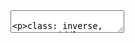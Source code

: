 <!DOCTYPE html>
<html lang="" xml:lang="">
  <head>
    <title>Using GitHub for Collaboration</title>
    <meta charset="utf-8" />
    <meta name="author" content="Hao Ye" />
    <meta name="date" content="2021-01-28" />
    <link rel="stylesheet" href="xaringan-themer.css" type="text/css" />
  </head>
  <body>
    <textarea id="source">




class: inverse, center, middle

# Using GitHub for Collaboration
### Hao Ye
### Health Science Center Libraries, University of Florida
### (updated: 2021-01-28)

---
# Motivations

* One of the advantages for using version control is managing collaborative work.
* Git is a flexible tool that accommodates many different styles of collaboration... not all of these styles are suitable for small research teams.
* "GitHub flow" is a workflow that is lightweight and scales well for individuals and small teams.

---
# Learning Outcomes

* describe how merge conflicts originate and how to resolve them
* apply the "GitHub flow" workflow for collaborating
* create and navigate branches on GitHub and using GitHub Desktop
* create and merge pull requests
* understand "forks" and open-source-community development on GitHub

---
# Prerequisites

This lesson assumes you:
* have some familiarity making *repos* and *commits*
* know how to synchronize repos from your computer to GitHub

---
class: inverse, center, middle

# Merge Conflicts

---
# Inviting Collaborators

* I have a github repo, and would like to give my collaborator access to work on the project.
* From the github repo page:
  - `Settings` -&gt; `Manage access`
  - `Invite a collaborator`

---
&lt;img src="github-manage-access.png" title="A screenshot of the website https://github.com/ha0ye/portalDS/settings/access, showing that the repo is visible to the public, and that only the owner can contribute to the repository. There is a green button with the text 'Invite a collaborator'." alt="A screenshot of the website https://github.com/ha0ye/portalDS/settings/access, showing that the repo is visible to the public, and that only the owner can contribute to the repository. There is a green button with the text 'Invite a collaborator'."  /&gt;

---
# A Simple Workflow

Two people, A and B, are working together on one repo in GitHub:
* A makes commits, A pushes the new commits to GitHub.
* B pulls the latest commits from A, works on new commits, and pushes their new commits back to GitHub.
* A pulls the latest commits from B, works on new commits, etc.

---
# What happens if you forget to pull?

You get a warning when you try to push to GitHub.

&lt;img src="newer-commits-warning.png" title="A screenshot of the warning from using GitHub Desktop when trying to push new commits to GitHub, and there are commits on GitHub that have not yet been fetched and merged locally. The warning reads 'Newer Commits on Remote; Desktop is unable to push commits to this branch because there are commits on the remote that are not present on your local branch. Fetch these new commits before pushing in order to reconcile them with your local commits.'" alt="A screenshot of the warning from using GitHub Desktop when trying to push new commits to GitHub, and there are commits on GitHub that have not yet been fetched and merged locally. The warning reads 'Newer Commits on Remote; Desktop is unable to push commits to this branch because there are commits on the remote that are not present on your local branch. Fetch these new commits before pushing in order to reconcile them with your local commits.'"  /&gt;

---
# Merging

* a `git merge` combine the changes from diverging commits:
  - suppose A and B start with commit: `{orig}`
  - A makes a commit, `{a}`, with changes
  - B makes a commit, `{b}`, with changes
  - `git merge` combines `{a}` and `{b}` into a new commit `{c}`, that contains both sets of changes.
  
---
# Merging (automatically)

* if the changes are in different files

  OR different parts of the same files
  - git is generally able to combine the changes without further intervention

* if git is unable to merge automatically, then it is a `merge conflict`

---
# Resolving merge conflicts

* when git cannot combine the changes automatically, you must manually create the merged file:
&lt;img src="merge-conflict.png" title="A screenshot of BBedit showing the merge conflict. Line 6 is '&amp;lt;&amp;lt;&amp;lt;&amp;lt;&amp;lt;&amp;lt;&amp;lt; HEAD'`' indicating the start of one version of the file. Line 8 is '=======' indicating the end of one version and the beginning of the next. Line 10 shows '&amp;gt;&amp;gt;&amp;gt;&amp;gt;&amp;gt;&amp;gt;&amp;gt;' followed by a hash, indicating the end of the second version." alt="A screenshot of BBedit showing the merge conflict. Line 6 is '&amp;lt;&amp;lt;&amp;lt;&amp;lt;&amp;lt;&amp;lt;&amp;lt; HEAD'`' indicating the start of one version of the file. Line 8 is '=======' indicating the end of one version and the beginning of the next. Line 10 shows '&amp;gt;&amp;gt;&amp;gt;&amp;gt;&amp;gt;&amp;gt;&amp;gt;' followed by a hash, indicating the end of the second version."  /&gt;

---
# Resolving merge conflicts 2

* After the conflicts are resolved, you need to create a new commit with the merged edits.
* This merged commit can then be pushed to github without issue.
* For non-text files, you may need to revert back to one or the other version (whichever is correct)

---
# Summary

* This approach works pretty well when there is one primary contributor, and collaborators rarely make changes.
  - otherwise everyone needs to be constantly pulling and merging, contacting each other through separate channels to let them know you are done pushing changes to GitHub, etc.

---
class: inverse, center, middle

# GitHub Flow

---
# Essentials of GitHub Flow

Manage work using branches - `merge` branches back to the primary branch when ready.

&lt;img src="github-flow.png" title="A screenshot of the diagram from https://guides.github.com/introduction/flow/, showing conceptually how the 'GitHub flow' workflow works." alt="A screenshot of the diagram from https://guides.github.com/introduction/flow/, showing conceptually how the 'GitHub flow' workflow works."  /&gt;

---
# Steps

1. Create a branch and switch to it.
2. Add commits with desired changes.
3. Open a pull request (PR).
4. Review the PR if necessary, and merge.
5. Delete branch if done.

---
class: inverse, center, middle

# Navigating Branches

---
# What is a Branch?

* A `branch` is a label for a set of commits.

&lt;img src="git-branch.svg" title="A diagram from https://www.atlassian.com/git/tutorials/using-branches, of a git repo represented in a diagram with commits as circular nodes, with edges between them showing the relationship between commits and their parents. There is a `Master` branch in light blue, a `Little Feature` branch in purple with one commit, and a `Big Feature` branch in green with 3 commits." alt="A diagram from https://www.atlassian.com/git/tutorials/using-branches, of a git repo represented in a diagram with commits as circular nodes, with edges between them showing the relationship between commits and their parents. There is a `Master` branch in light blue, a `Little Feature` branch in purple with one commit, and a `Big Feature` branch in green with 3 commits." width="80%" /&gt;
.small[[img: https://www.atlassian.com/git/tutorials/using-branches]]

---
# How do branches work?

* By default, you are in the primary branch.
  - each commit has changes from the previous commit
  - a linear sequence of versions of the project
* When you want to make changes and commits without disrupting the primary branch:
  - create a new branch
  - merge when ready

---
# Creating new branches (GitHub)

&lt;img src="github-new-branch.png" title="screenshot of the GitHub interface, when clicking on the pulldown menu to switch branches; this interface also enables one to create new branches." alt="screenshot of the GitHub interface, when clicking on the pulldown menu to switch branches; this interface also enables one to create new branches."  /&gt;

---
class: center, middle

# DEMO

---
# Creating new branches (GitHub Desktop)

![screenshot of the GitHub Desktop interface, when clicking on the pulldown menu to switch branches; this interface also enables one to create new branches.](github-desktop-new-branch.png)

---
class: center, middle

# DEMO

---
class: inverse, center, middle

# Merging Branches

---
# Merging (branches)

* Nearly the same as merging commits:
  - merge the last commit on another branch to the current branch.

1. switch to the branch that will keep the merged result
2. merge from the other branch

---
class: center, middle

# DEMO (GitHub Desktop)

---
# Pull Request (GitHub)

* recommended practice for merges on GitHub
* lets you document the merge
  - can request official "review"
  - other collaborators can comment, make further changes

---
class: center, middle

# DEMO (GitHub)

---
class: inverse, center, middle

# Community-oriented Development on GitHub

---
# Issues

* reported bugs, feature requests, etc.
* anyone can contribute to discussion
* can be referred to by number in commits and pull requests

---
class: center, middle

# DEMO

---
# Forks

* How do you contribute to other people's projects?
  - Fork = clone a repo on GitHub
  - Forks retain memory of original repo (and cannot have their own issues)
  - Pull Requests can merge from across forks.

* "Fork and PR" is a common phrase indicating how one should contribute to an open-source project.

---
# Thanks

* Let me know what content you'd like to see
* Contact me for additional questions or consultation requests!
* Check back in on the libguide for more modules and contact info:
  - https://guides.uflib.ufl.edu/reproducibility
    </textarea>
<style data-target="print-only">@media screen {.remark-slide-container{display:block;}.remark-slide-scaler{box-shadow:none;}}</style>
<script src="https://remarkjs.com/downloads/remark-latest.min.js"></script>
<script>var slideshow = remark.create({
"highlightStyle": "github",
"highlightLines": true,
"countIncrementalSlides": false
});
if (window.HTMLWidgets) slideshow.on('afterShowSlide', function (slide) {
  window.dispatchEvent(new Event('resize'));
});
(function(d) {
  var s = d.createElement("style"), r = d.querySelector(".remark-slide-scaler");
  if (!r) return;
  s.type = "text/css"; s.innerHTML = "@page {size: " + r.style.width + " " + r.style.height +"; }";
  d.head.appendChild(s);
})(document);

(function(d) {
  var el = d.getElementsByClassName("remark-slides-area");
  if (!el) return;
  var slide, slides = slideshow.getSlides(), els = el[0].children;
  for (var i = 1; i < slides.length; i++) {
    slide = slides[i];
    if (slide.properties.continued === "true" || slide.properties.count === "false") {
      els[i - 1].className += ' has-continuation';
    }
  }
  var s = d.createElement("style");
  s.type = "text/css"; s.innerHTML = "@media print { .has-continuation { display: none; } }";
  d.head.appendChild(s);
})(document);
// delete the temporary CSS (for displaying all slides initially) when the user
// starts to view slides
(function() {
  var deleted = false;
  slideshow.on('beforeShowSlide', function(slide) {
    if (deleted) return;
    var sheets = document.styleSheets, node;
    for (var i = 0; i < sheets.length; i++) {
      node = sheets[i].ownerNode;
      if (node.dataset["target"] !== "print-only") continue;
      node.parentNode.removeChild(node);
    }
    deleted = true;
  });
})();
(function() {
  "use strict"
  // Replace <script> tags in slides area to make them executable
  var scripts = document.querySelectorAll(
    '.remark-slides-area .remark-slide-container script'
  );
  if (!scripts.length) return;
  for (var i = 0; i < scripts.length; i++) {
    var s = document.createElement('script');
    var code = document.createTextNode(scripts[i].textContent);
    s.appendChild(code);
    var scriptAttrs = scripts[i].attributes;
    for (var j = 0; j < scriptAttrs.length; j++) {
      s.setAttribute(scriptAttrs[j].name, scriptAttrs[j].value);
    }
    scripts[i].parentElement.replaceChild(s, scripts[i]);
  }
})();
(function() {
  var links = document.getElementsByTagName('a');
  for (var i = 0; i < links.length; i++) {
    if (/^(https?:)?\/\//.test(links[i].getAttribute('href'))) {
      links[i].target = '_blank';
    }
  }
})();
// adds .remark-code-has-line-highlighted class to <pre> parent elements
// of code chunks containing highlighted lines with class .remark-code-line-highlighted
(function(d) {
  const hlines = d.querySelectorAll('.remark-code-line-highlighted');
  const preParents = [];
  const findPreParent = function(line, p = 0) {
    if (p > 1) return null; // traverse up no further than grandparent
    const el = line.parentElement;
    return el.tagName === "PRE" ? el : findPreParent(el, ++p);
  };

  for (let line of hlines) {
    let pre = findPreParent(line);
    if (pre && !preParents.includes(pre)) preParents.push(pre);
  }
  preParents.forEach(p => p.classList.add("remark-code-has-line-highlighted"));
})(document);</script>

<script>
slideshow._releaseMath = function(el) {
  var i, text, code, codes = el.getElementsByTagName('code');
  for (i = 0; i < codes.length;) {
    code = codes[i];
    if (code.parentNode.tagName !== 'PRE' && code.childElementCount === 0) {
      text = code.textContent;
      if (/^\\\((.|\s)+\\\)$/.test(text) || /^\\\[(.|\s)+\\\]$/.test(text) ||
          /^\$\$(.|\s)+\$\$$/.test(text) ||
          /^\\begin\{([^}]+)\}(.|\s)+\\end\{[^}]+\}$/.test(text)) {
        code.outerHTML = code.innerHTML;  // remove <code></code>
        continue;
      }
    }
    i++;
  }
};
slideshow._releaseMath(document);
</script>
<!-- dynamically load mathjax for compatibility with self-contained -->
<script>
(function () {
  var script = document.createElement('script');
  script.type = 'text/javascript';
  script.src  = 'https://mathjax.rstudio.com/latest/MathJax.js?config=TeX-MML-AM_CHTML';
  if (location.protocol !== 'file:' && /^https?:/.test(script.src))
    script.src  = script.src.replace(/^https?:/, '');
  document.getElementsByTagName('head')[0].appendChild(script);
})();
</script>
  </body>
</html>
